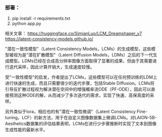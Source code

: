 ### 部署：
1. pip install -r requirements.txt
2. python app.py


相关文章：
https://huggingface.co/SimianLuo/LCM_Dreamshaper_v7
https://latent-consistency-models.github.io/

"潜在一致性模型"（Latent Consistency Models，LCMs）的生成模型，这些模型被视为是"潜在扩散模型"（Latent Diffusion Models，LDMs）之后的下一代生成模型。LDMs已经在合成高分辨率图像方面取得了显著的成果，但由于其需要进行迭代采样，因此计算开销大，生成速度较慢。

受"一致性模型"的启发，作者提出了LCMs，这些模型可以在任何预训练的LDM上进行快速的生成，而且只需要很少的迭代步骤，包括Stable Diffusion。LCMs将引导反扩散过程视为解决潜在空间中的增强概率流ODE（PF-ODE），因此可以直接预测这种ODE的解，从而减少了多次迭代的需求，实现了快速、高保真度的采样。

另外类似于lora，相应也的有"潜在一致性微调"（Latent Consistency Fine-tuning，LCF）的新方法，用于在自定义图像数据集上微调LCMs。对LAION-5B-Aesthetics数据集的评估结果表明，LCMs在进行少步骤推断时实现了文本到图像生成性能的最新水平。
